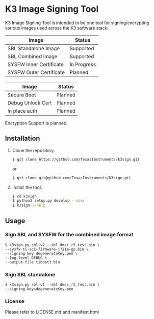 K3 Image Signing Tool
=====================

K3 Image Signing Tool is intended to be one tool for signing/encrypting
various images used across the K3 software stack.

| Image                     | Status        |
|---------------------------|---------------|
| SBL Standalone Image      | Supported     |
| SBL Combined Image        | Supported     |
| SYSFW Inner Certificate   | In Progress   |
| SYSFW Outer Certificate   | Planned       |


| Image               | Status    |
|---------------------|-----------|
| Secure Boot         | Planned   |
| Debug Unlock Cert   | Planned   |
| In place auth       | Planned   |

Encryption Support is planned.

Installation
------------

1. Clone the repository.

    ```bash
    $ git clone https://github.com/TexasInstruments/k3sign.git
    ```
    or

    ```bash
    $ git clone git@github.com:TexasInstruments/k3sign.git
    ```

2. Install the tool.

    ``` bash
    $ cd k3sign
    $ python3 setup.py develop --user
    $ k3sign --help
    ```

Usage
-----

### Sign SBL and SYSFW for the combined image format

``` {.bash}
$ k3sign.py sbl-v2 --sbl dmsc_r5_test.bin \
--sysfw ti-sci-firmware-j721e-gp.bin \
--signing-key degenerateKey.pem \
--log-level DEBUG \
--output-file tiboot3.bin
```

### Sign SBL standalone

``` {.bash}
$ k3sign.py sbl-v1 --sbl dmsc_r5_test.bin \
--signing-key=degenerateKey.pem
```

### License

Please refer to LICENSE.md and manifest.html

